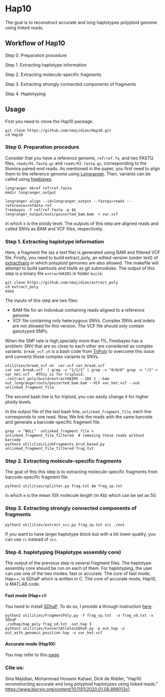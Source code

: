 Hap10
======



The goal is to reconstruct accurate and long haplotypes polyploid genome using linked reads.


## Workflow of Hap10

Step 0. Preparation procedure

Step 1. Extracting haplotype information

Step 2. Extracting molecule-specific fragments

Step 3. Extracting strongly connected components of fragments

Step 4. Haplotyping



## Usage

First you need to clone the Hap10 package.

```
git clone https://github.com/smajidian/Hap10.git
cd Hap10
```


### Step 0. Preparation procedure

Consider that you have a reference genome, `ref/ref.fa`, and two FASTQ files, `reads/R1.fastq.gz` and `reads/R2.fastq.gz`, corresponding to the Illumina paired-end reads. As mentioned in the paper, you first need to align them to the reference genome using [Longranger](https://support.10xgenomics.com/genome-exome/software/pipelines/latest/installation). Then, variants can be called using [freebayes](https://github.com/ekg/freebayes).

```
longranger mkref ref/ref.fasta
mkdir longranger_output

longranger align --id=longranger_output --fastqs=reads --reference=refdata-ref
freebayes -f ref/ref.fasta -p $k longranger_output/outs/possorted_bam.bam  > var.vcf
```

in which `k` is the ploidy level. The outputs of this step are aligned reads and called SNVs as BAM and VCF files, respectively.


### Step 1. Extracting haplotype information

Here, a fragment file (as a text file) is generated using BAM and filtered VCF file. Firstly, you need to build extract_poly, an edited version (under test) of [extracthairs](https://github.com/vibansal/HapCUT2) in which polyploid genomes are also allowed. The makefile will attempt to build samtools and htslib as git submodules. The output of this step is a binary file `extractHAIRS` in folder `build`.

```
git clone https://github.com/smajidian/extract_poly
cd extract_poly
make
```

The inputs of this step are two files:

- BAM file for an individual containing reads aligned to a reference genome
- VCF file containing only heterzygous SNVs. Complex SNVs and indels are not allowed for this version. The VCF file should only contain genotyped SNPs.

When the SNP rate is high,specially more than 1%, Freebayes has a problem: SNV that are so close to each other are considered as complex variants. `break_vcf.sh` is a bash code from [TriPoly](https://github.com/EhsanMotazedi/TriPoly) to overcome this issue and converts those complex variants to SNVs.

```
utilities/break_vcf.sh  var.vcf var_break.vcf
cat var_break.vcf  | grep -v "1/1/1" | grep -v "0/0/0" grep -v "/2" > var_het.vcf   #This is for triploid.
./extract_poly/build/extractHAIRS --10X 1 --bam out_longranger/outs/possorted_bam.bam --VCF var_het.vcf --out unlinked_fragment_file
```

The second bash line is for triploid, you can easily change it  for higher ploidy levels.


In the output file of the last bash line, `unlinked_fragment_file`,  each line corresponds to one read. Now, We link the reads with the same barcode and generate a barcode-specific fragment file.

```
grep -v "NULL"  unlinked_fragment_file > unlinked_fragment_file_filtered  # removing those reads without barcode
python3 utilities/LinkFragments_brcd_based.py  unlinked_fragment_file_filtered frag.txt
```





### Step 2.  Extracting molecule-specific fragments

The goal of this this step is to extracting molecule-specific fragments from barcode-specific fragment file.

```
python3 utilities/splitter.py frag.txt $m frag_sp.txt
```
in which `m` is the mean 10X molecule length (in Kb) which can be set as 50.


### Step 3.  Extracting strongly connected components of fragments


```
python3 utilities/extract_scc.py frag_sp.txt scc ./out
```
If you want to have larger haplotype block but with a bit lower quality, you can use `cc` instead of `scc`.




### Step 4.  haplotyping (Haplotype assembly core)

ُThe output of the previous step is several fragment files. The haplotype assembly core should be run on each of them.
For haplotyping, the user can use one of the two modes: fast or accurate. The core of fast mode, Hap++, is SDhaP which is written in C.
The core of accurate mode, Hap10, is MATLAB code.


#### Fast mode (Hap++):

You need to install [SDhaP](https://sourceforge.net/projects/sdhap/). To do so, I provide a through instruction [here](https://github.com/smajidian/sdhapc).

```
python2 utilities/FragmentPoly.py -f frag_sp.txt  -o frag_sd.txt -x SDhaP
./sdhap/hap_poly frag_sd.txt  out.hap 3
python2 utilities/ConvertAllelesSDhaP.py -p out.hap -o out_with_genomic_position.hap -v var_het.vcf  
```




#### Accurate mode (Hap10):

You may refer to this [page](https://github.com/smajidian/Hap10/tree/master/accurate_mode).








### Cite us:

Sina Majidian, Mohammad Hossein Kahaei,  Dick de Ridder,  "Hap10: reconstructing accurate and long polyploid haplotypes using linked reads." 
https://www.biorxiv.org/content/10.1101/2020.01.08.899013v1
